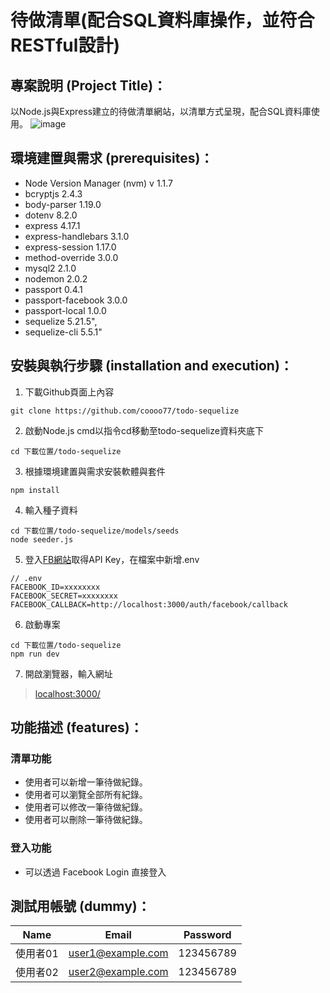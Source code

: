 # 待做清單(配合SQL資料庫操作，並符合RESTful設計)

## 專案說明 (Project Title)：
以Node.js與Express建立的待做清單網站，以清單方式呈現，配合SQL資料庫使用。
![image](https://i.imgur.com/QFYi4kl.png)

## 環境建置與需求 (prerequisites)：
* Node Version Manager (nvm) v 1.1.7
* bcryptjs 2.4.3
* body-parser 1.19.0
* dotenv 8.2.0
* express 4.17.1
* express-handlebars 3.1.0
* express-session 1.17.0
* method-override 3.0.0
* mysql2 2.1.0
* nodemon 2.0.2
* passport 0.4.1
* passport-facebook 3.0.0
* passport-local 1.0.0
* sequelize 5.21.5",
* sequelize-cli 5.5.1"

## 安裝與執行步驟 (installation and execution)：
1. 下載Github頁面上內容
```console
git clone https://github.com/coooo77/todo-sequelize
```
2. 啟動Node.js cmd以指令cd移動至todo-sequelize資料夾底下
```console
cd 下載位置/todo-sequelize
```
3. 根據環境建置與需求安裝軟體與套件
```console
npm install
```
4. 輸入種子資料
```console
cd 下載位置/todo-sequelize/models/seeds
node seeder.js
```

5. 登入[FB網站](https://developers.facebook.com/)取得API Key，在檔案中新增.env
```console
// .env
FACEBOOK_ID=xxxxxxxx
FACEBOOK_SECRET=xxxxxxxx
FACEBOOK_CALLBACK=http://localhost:3000/auth/facebook/callback
```

6. 啟動專案
```console
cd 下載位置/todo-sequelize
npm run dev
```
7. 開啟瀏覽器，輸入網址
> [localhost:3000/](https://localhost:3000/)

## 功能描述 (features)：
### 清單功能
* 使用者可以新增一筆待做紀錄。
* 使用者可以瀏覽全部所有紀錄。
* 使用者可以修改一筆待做紀錄。
* 使用者可以刪除一筆待做紀錄。

### 登入功能
* 可以透過 Facebook Login 直接登入

## 測試用帳號 (dummy)：
|Name      |Email               |Password       |
|:--------:|:------------------:|:-------------:|
|使用者01   |user1@example.com   |123456789       |
|使用者02   |user2@example.com   |123456789       |